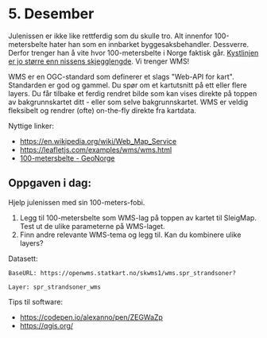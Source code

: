 # 5. Desember
Julenissen er ikke like rettferdig som du skulle tro. Alt innenfor 100-metersbelte hater han som en innbarket byggesaksbehandler. Dessverre. Derfor trenger han å vite hvor 100-metersbelte i Norge faktisk går. [Kystlinjen er jo større enn nissens skjegglengde](https://ung.forskning.no/geofag-havet/hvordan-kan-norge-ha-en-av-verdens-lengste-kystlinjer/2193126). Vi trenger WMS!

WMS er en OGC-standard som definerer et slags "Web-API for kart". Standarden er god og gammel. Du spør om et kartutsnitt på ett eller flere layers. Du får tilbake et ferdig rendret bilde som kan vises direkte på toppen av bakgrunnskartet ditt - eller som selve bakgrunnskartet. WMS er veldig fleksibelt og rendrer (ofte) on-the-fly direkte fra kartdata.

Nyttige linker:
* https://en.wikipedia.org/wiki/Web_Map_Service
* https://leafletjs.com/examples/wms/wms.html
* [100-metersbelte - GeoNorge](https://kartkatalog.geonorge.no/metadata/statlige-planretningslinjer-for-differensiert-forvaltning-av-strandsonen-langs-sjoeen-wms/14db463f-50cc-4531-8c00-8d48a9f00643)

Oppgaven i dag:
---------------
Hjelp julenissen med sin 100-meters-fobi. 
1. Legg til 100-metersbelte som WMS-lag på toppen av kartet til SleigMap. Test ut de ulike parameterne på WMS-laget.
1. Finn andre relevante WMS-tema og legg til. Kan du kombinere ulike layers?

Datasett:
```
BaseURL: https://openwms.statkart.no/skwms1/wms.spr_strandsoner?

Layer: spr_strandsoner_wms
```

Tips til software:
* https://codepen.io/alexanno/pen/ZEGWaZp
* https://qgis.org/ 